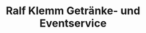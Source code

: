 ---
title: "Ralf Klemm Getränke- und Eventservice"
url: /nagold/ralf-klemm-getraenke-und-eventservice/
shop: Getränke
---